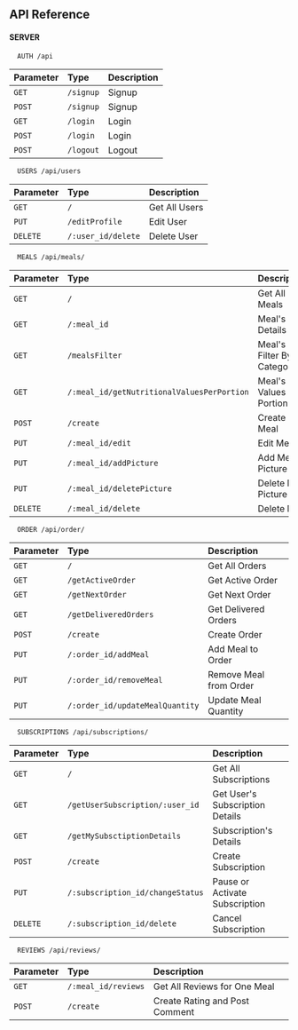 ## API Reference

#### SERVER

```http
  AUTH /api
```

| Parameter | Type     | Description                |
| :-------- | :------- | :------------------------- |
| `GET` | `/signup` | Signup |
| `POST` | `/signup` | Signup |
| `GET` | `/login` | Login |
| `POST` | `/login` | Login |
| `POST` | `/logout` | Logout |

```http
  USERS /api/users
```

| Parameter | Type     | Description                |
| :-------- | :------- | :------------------------- |
| `GET` | `/` | Get All Users |
| `PUT` | `/editProfile` | Edit User |
| `DELETE` | `/:user_id/delete` | Delete User |

```http
  MEALS /api/meals/
```

| Parameter | Type     | Description                |
| :-------- | :------- | :------------------------- |
| `GET` | `/` | Get All Meals | ✅
| `GET` | `/:meal_id` | Meal's Details | ✅
| `GET` | `/mealsFilter` | Meal's Filter By Category | ✅
| `GET` | `/:meal_id/getNutritionalValuesPerPortion` | Meal's Values Per Portion |
| `POST` | `/create` | Create Meal | ✅
| `PUT` | `/:meal_id/edit` | Edit Meal | ✅
| `PUT` | `/:meal_id/addPicture` | Add Meal Picture |
| `PUT` | `/:meal_id/deletePicture` | Delete Meal Picture |
| `DELETE` | `/:meal_id/delete` | Delete Meal | ✅



```http
  ORDER /api/order/
```

| Parameter | Type     | Description                |
| :-------- | :------- | :------------------------- |
| `GET` | `/` | Get All Orders | ✅
| `GET` | `/getActiveOrder` | Get Active Order |
| `GET`| `/getNextOrder` | Get Next Order |
| `GET`| `/getDeliveredOrders` | Get Delivered Orders |
| `POST` | `/create` | Create Order | 
| `PUT` | `/:order_id/addMeal` | Add Meal to Order | ✅
| `PUT`| `/:order_id/removeMeal` | Remove Meal from Order | ✅
| `PUT`| `/:order_id/updateMealQuantity` | Update Meal Quantity | ✅


```http
  SUBSCRIPTIONS /api/subscriptions/
```

| Parameter | Type     | Description                |
| :-------- | :------- | :------------------------- |
| `GET` | `/` | Get All Subscriptions |
| `GET` | `/getUserSubscription/:user_id` | Get User's Subscription Details|
| `GET` | `/getMySubsctiptionDetails` | Subscription's Details |
| `POST` | `/create` | Create Subscription | // lógica para crear el menú base
| `PUT`| `/:subscription_id/changeStatus` | Pause or Activate Subscription |
| `DELETE` | `/:subscription_id/delete` | Cancel Subscription |


```http
  REVIEWS /api/reviews/
```

| Parameter | Type     | Description                |
| :-------- | :------- | :------------------------- |
| `GET` | `/:meal_id/reviews` | Get All Reviews for One Meal |
| `POST` | `/create` | Create Rating and Post Comment | // También actualiza el meal rating